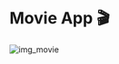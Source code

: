 # Movie App 🎬

![img_movie](https://user-images.githubusercontent.com/56548122/184528234-1b0a7db9-d44a-4c10-9848-0eaff1caa388.png)
